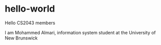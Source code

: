 # hello-world

Hello CS2043 members

I am Mohammed Almari, information system student at the University of New Brunswick
